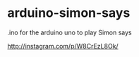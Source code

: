 arduino-simon-says
==================

.ino for the arduino uno to play Simon says

http://instagram.com/p/W8CrEzL8Ok/
